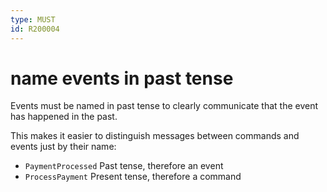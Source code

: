 ```yaml
---
type: MUST
id: R200004
---
```


# name events in past tense

Events must be named in past tense to clearly communicate that the event has happened in the past.

This makes it easier to distinguish messages between commands and events just by their name:

- `PaymentProcessed` Past tense, therefore an event
- `ProcessPayment` Present tense, therefore a command
